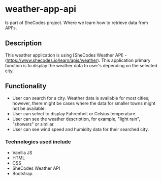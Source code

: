 # weather-app-api

Is part of SheCodes project. Where we learn how to retrieve data from API's.

## Description

This weather application is using [SheCodes Weather API] - (https://www.shecodes.io/learn/apis/weather). This application primary function is to display the weather data to user's depending on the selected city.

## Functionality

- User can search for a city. Weather data is available for most cities; however, there might be cases where the data for smaller towns might not be available.
- User can select to display Fahrenheit or Celsius temperature.
- User can see the weather description, for example, "light rain", "showers" or similar.
- User can see wind speed and humidity data for their searched city.

### Technologies used include

- Vanilla JS
- HTML
- CSS
- SheCodes Weather API
- Bootstrap.

